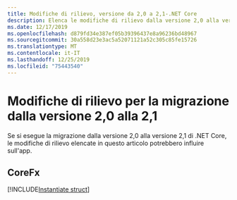 ```yaml
---
title: Modifiche di rilievo, versione da 2,0 a 2,1-.NET Core
description: Elenca le modifiche di rilievo dalla versione 2,0 alla versione 2,1 di .NET Core.
ms.date: 12/17/2019
ms.openlocfilehash: d879fd34e387ef05b39396437e8a96236bd48967
ms.sourcegitcommit: 30a558d23e3ac5a52071121a52c305c85fe15726
ms.translationtype: MT
ms.contentlocale: it-IT
ms.lasthandoff: 12/25/2019
ms.locfileid: "75443540"
---
```

# <a name="breaking-changes-for-migration-from-version-20-to-21"></a>Modifiche di rilievo per la migrazione dalla versione 2,0 alla 2,1

Se si esegue la migrazione dalla versione 2,0 alla versione 2,1 di .NET Core, le modifiche di rilievo elencate in questo articolo potrebbero influire sull'app.

## <a name="corefx"></a>CoreFx

[!INCLUDE[Instantiate struct](~/includes/core-changes/corefx/2.1/instantiate-struct.md)]
